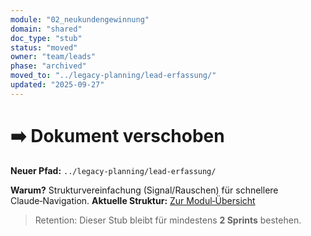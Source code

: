 ```yaml
---
module: "02_neukundengewinnung"
domain: "shared"
doc_type: "stub"
status: "moved"
owner: "team/leads"
phase: "archived"
moved_to: "../legacy-planning/lead-erfassung/"
updated: "2025-09-27"
---
```


# ➡️ Dokument verschoben

**Neuer Pfad:** `../legacy-planning/lead-erfassung/`

**Warum?** Strukturvereinfachung (Signal/Rauschen) für schnellere Claude‑Navigation.
**Aktuelle Struktur:** [Zur Modul‑Übersicht](../_index.md)

> Retention: Dieser Stub bleibt für mindestens **2 Sprints** bestehen.